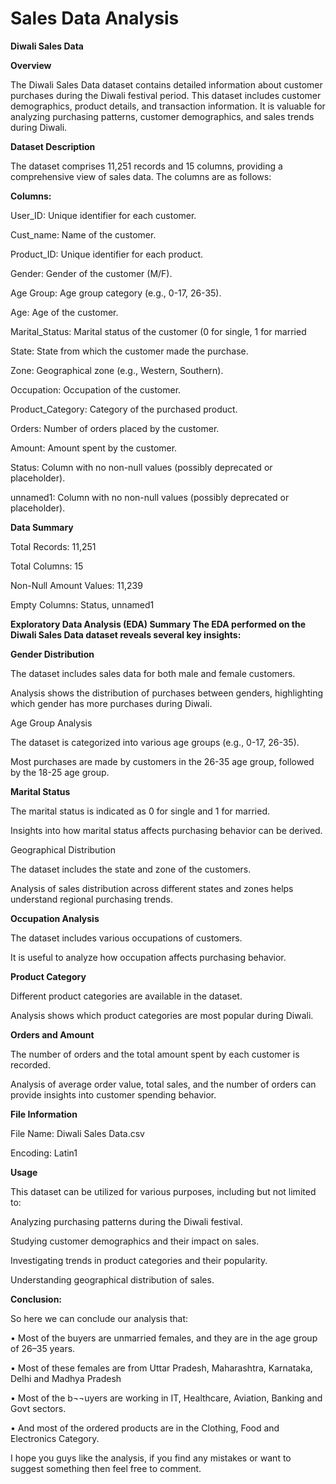# Sales Data Analysis 

**Diwali Sales Data**

**Overview**

The Diwali Sales Data dataset contains detailed information about customer purchases during the Diwali festival period. This dataset includes customer demographics, product details, and transaction information. It is valuable for analyzing purchasing patterns, customer demographics, and sales trends during Diwali.

**Dataset Description**

The dataset comprises 11,251 records and 15 columns, providing a comprehensive view of sales data. The columns are as follows:

**Columns:**

User_ID: Unique identifier for each customer.

Cust_name: Name of the customer.

Product_ID: Unique identifier for each product.

Gender: Gender of the customer (M/F).

Age Group: Age group category (e.g., 0-17, 26-35).

Age: Age of the customer.

Marital_Status: Marital status of the customer (0 for single, 1 for married

State: State from which the customer made the purchase.

Zone: Geographical zone (e.g., Western, Southern).

Occupation: Occupation of the customer.

Product_Category: Category of the purchased product.

Orders: Number of orders placed by the customer.

Amount: Amount spent by the customer.

Status: Column with no non-null values (possibly deprecated or placeholder).

unnamed1: Column with no non-null values (possibly deprecated or placeholder).

**Data Summary**

Total Records: 11,251

Total Columns: 15

Non-Null Amount Values: 11,239

Empty Columns: Status, unnamed1

**Exploratory Data Analysis (EDA) Summary The EDA performed on the Diwali Sales Data dataset reveals several key insights:**

**Gender Distribution**

The dataset includes sales data for both male and female customers.

Analysis shows the distribution of purchases between genders, highlighting which gender has more purchases during Diwali.

Age Group Analysis

The dataset is categorized into various age groups (e.g., 0-17, 26-35).

Most purchases are made by customers in the 26-35 age group, followed by the 18-25 age group.

**Marital Status**

The marital status is indicated as 0 for single and 1 for married.

Insights into how marital status affects purchasing behavior can be derived.

Geographical Distribution

The dataset includes the state and zone of the customers.

Analysis of sales distribution across different states and zones helps understand regional purchasing trends.

**Occupation Analysis**

The dataset includes various occupations of customers.

It is useful to analyze how occupation affects purchasing behavior.

**Product Category**

Different product categories are available in the dataset.

Analysis shows which product categories are most popular during Diwali.

**Orders and Amount**

The number of orders and the total amount spent by each customer is recorded.

Analysis of average order value, total sales, and the number of orders can provide insights into customer spending behavior.

**File Information**

File Name: Diwali Sales Data.csv

Encoding: Latin1

**Usage**

This dataset can be utilized for various purposes, including but not limited to:

Analyzing purchasing patterns during the Diwali festival.

Studying customer demographics and their impact on sales.

Investigating trends in product categories and their popularity.

Understanding geographical distribution of sales.

**Conclusion:**

So here we can conclude our analysis that:

•	Most of the buyers are unmarried females, and they are in the age group of 26–35 years.

•	Most of these females are from Uttar Pradesh, Maharashtra, Karnataka, Delhi and Madhya Pradesh

•	Most of the b¬¬uyers are working in IT, Healthcare, Aviation, Banking and Govt sectors.

•	And most of the ordered products are in the Clothing, Food and Electronics Category.

I hope you guys like the analysis, if you find any mistakes or want to suggest something then feel free to comment.


